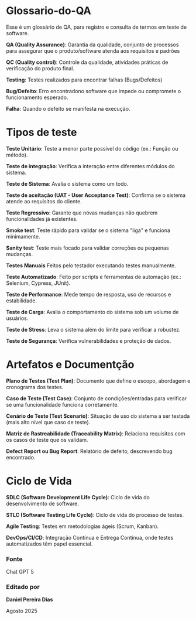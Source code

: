 # Glossario-do-QA
Esse é um glossário de QA, para registro e consulta de termos em teste de software.

**QA (Quality Assurance)**: Garantia da qualidade, conjunto de processos para assegurar que o produto/software atenda aos requisitos e padrões

**QC (Quality control)**: Controle da qualidade, atividades práticas de verificação do produto final.

**Testing**: Testes realizados para encontrar falhas (Bugs/Defeitos)

**Bug/Defeito**: Erro encontradono software que impede ou compromete o funcionamento esperado.

**Falha**: Quando o defeito se manifesta na execução.

# Tipos de teste

**Teste Unitário**: Teste a menor parte possível do código (ex.: Função ou método).

**Teste de integração**: Verifica a interação entre diferentes módulos do sistema.

**Teste de Sistema**: Avalia o sistema como um todo.

**Teste de aceitação (UAT - User Acceptance Test)**: Confirma se o sistema atende ao requisitos do cliente.

**Teste Regressivo**: Garante que nóvas mudanças não quebrem funcionalidades já existentes.

**Smoke test**: Teste rápido para validar se o sistema "liga" e funciona minimamente.

**Sanity test**: Teste mais focado para validar correções ou pequenas mudanças.

**Testes Manuais** Feitos pelo testador executando testes manualmente.

**Teste Automatizado**: Feito por scripts e ferramentas de automação (ex.: Selenium, Cypress, JUnit).

**Teste de Performance**: Mede tempo de resposta, uso de recursos e estabilidade.

**Teste de Carga**: Avalia o comportamento do sistema sob um volume de usuários.

**Teste de Stress**: Leva o sistema além do limite para verificar a robustez.

**Teste de Segurança**: Verifica vulnerabilidades e proteção de dados.

# Artefatos e  Documentção

**Plano de Testes (Test Plan)**: Documento que define o escopo, abordagem e cronograma dos testes.

**Caso de Teste (Test Case)**: Conjunto de condições/entradas para verificar se uma funcionalidade funciona corretamente.

**Cenário de Teste (Test Scenario)**: Situação de uso do sistema a ser testada (mais alto nível que caso de teste).

**Matriz de Rastreabilidade (Traceability Matrix)**: Relaciona requisitos com os casos de teste que os validam.

**Defect Report ou Bug Report**: Relatório de defeito, descrevendo bug encontrado.

# Ciclo de Vida

**SDLC (Software Development Life Cycle)**: Ciclo de vida do desenvolvimento de software.

**STLC (Software Testing Life Cycle)**: Ciclo de vida do processo de testes.

**Agile Testing**: Testes em metodologias ágeis (Scrum, Kanban).

**DevOps/CI/CD**: Integração Contínua e Entrega Contínua, onde testes automatizados têm papel essencial.

### Fonte 
Chat GPT 5

### Editado por
**Daniel Pereira Dias**

Agosto 2025
